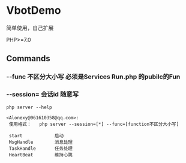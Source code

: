 # VbotDemo
简单使用，自己扩展

PHP>=7.0

## Commands
### --func 不区分大小写  必须是Services Run.php 的pubilc的Fun
### --session= 会话id 随意写
```
php server --help

<Alonexy@961610358@qq.com>:
 使用格式：	 php server --session=[*] --func=[function不区分大小写]

 start            启动
 MsgHandle        消息处理
 TaskHandle       任务处理
 HeartBeat        维持心跳

```
